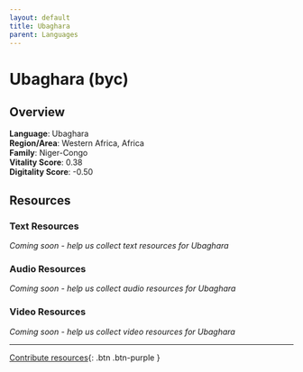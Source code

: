 ```yaml
---
layout: default
title: Ubaghara
parent: Languages
---
```


# Ubaghara (byc)

## Overview

**Language**: Ubaghara  
**Region/Area**: Western Africa, Africa  
**Family**: Niger-Congo  
**Vitality Score**: 0.38  
**Digitality Score**: -0.50  

## Resources

### Text Resources
*Coming soon - help us collect text resources for Ubaghara*

### Audio Resources
*Coming soon - help us collect audio resources for Ubaghara*

### Video Resources
*Coming soon - help us collect video resources for Ubaghara*

---

[Contribute resources](https://fairtrain.github.io/){: .btn .btn-purple }
